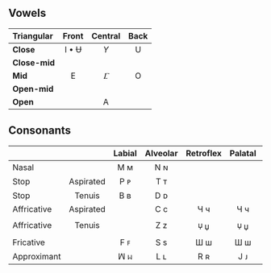 ## Vowels

| Triangular    | Front | Central | Back  |
| :---          | :---: | :---:   | :---: |
| **Close**     | I • Ʉ |   *Y*   |     U |
| **Close-mid** |       |         |       |
| **Mid**       |   E   |   *Ⳟ*   |   O   |
| **Open-mid**  |       |         |       |
| **Open**      |       |    A    |       |

## Consonants

|             |         | Labial | Alveolar | Retroflex | Palatal | Velar |
| :---        | :---:   | :---:  | :---:    | :---:     | :---:   | :---: |
| Nasal       |         |  Ϻ ᴍ   |   N ɴ    |           |         |  И ᴎ  |   
| Stop        |Aspirated|  P ᴘ   |   T ᴛ    |           |         |  Κ κ  |
| Stop        | Tenuis  |  B ʙ   |   D ᴅ    |           |         |  G ɢ  |
| Affricative |Aspirated|        |   C c    |    Ч ч    |   Ч ч   |       |
| Affricative | Tenuis  |        |   Z z    |    🝘 џ    |   🝘 џ   |       |
| Fricative   |         |  F ꜰ   |   S s    |    Ш ш    |   Ш ш   |       |
| Approximant |         |  ꟽ ᥕ  |   L ʟ    |    R ʀ    |   J ᴊ   |  H н  |
